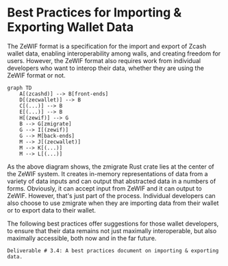 # Best Practices for Importing & Exporting Wallet Data

The ZeWIF format is a specification for the import and export of Zcash wallet data, enabling interoperability among walls, and creating freedom for users. However, the ZeWIF format also requires work from individual developers who want to interop their data, whether they are using the ZeWIF format or not.

```mermaid
graph TD
    A[(zcashd)] --> B[front-ends]
    D[(zecwallet)] --> B
    C[(...)] --> B
    E[(...)] --> B
    H[(zewif)] --> G
    B --> G[zmigrate]
    G --> I[(zewif)]
    G --> M[back-ends]
    M --> J[(zecwallet)]
    M --> K[(...)]
    M --> L[(...)]
```

As the above diagram shows, the zmigrate Rust crate lies at the center of the ZeWIF system. It creates in-memory representations of data from a variety of data inputs and can  output that abstracted data in a numbers of forms. Obviously, it can accept input from ZeWIF and it can output to ZeWIF. However, that's just part of the process. Individual developers can also choose to use zmigrate when they are importing data from their wallet or to export data to their wallet.

The following best practices offer suggestions for those wallet developers, to ensure that their data remains not just maximally interoperable, but also maximally accessible, both now and in the far future.

```
Deliverable # 3.4: A best practices document on importing & exporting data.
```
